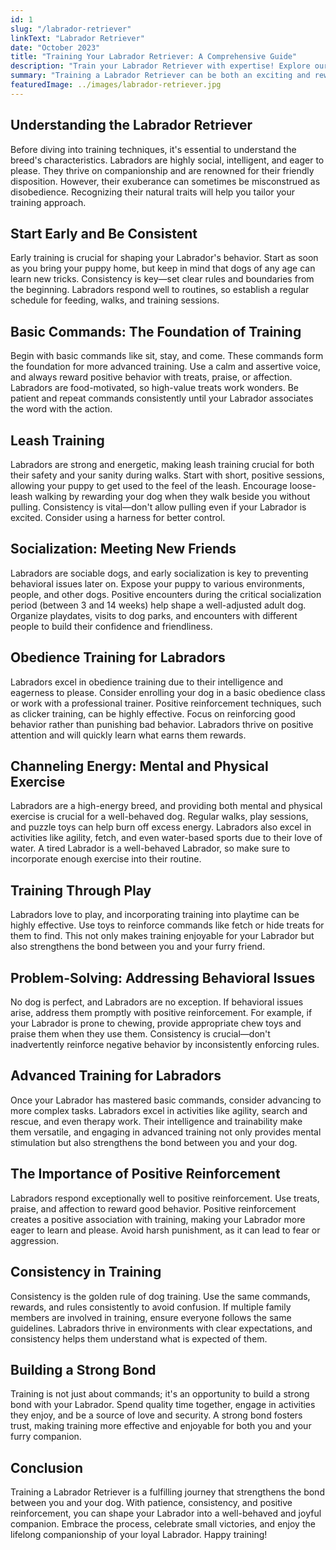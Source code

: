 ```yaml
---
id: 1
slug: "/labrador-retriever"
linkText: "Labrador Retriever"
date: "October 2023"
title: "Training Your Labrador Retriever: A Comprehensive Guide"
description: "Train your Labrador Retriever with expertise! Explore our comprehensive guide for effective methods and tips. Enhance behavior with positive training techniques."
summary: "Training a Labrador Retriever can be both an exciting and rewarding journey. These lovable dogs are known for their intelligence, friendly nature, and boundless energy. Whether you're a first-time dog owner or a seasoned enthusiast, the key to successful Labrador training lies in patience, consistency, and positive reinforcement."
featuredImage: ../images/labrador-retriever.jpg
---
```


## Understanding the Labrador Retriever

Before diving into training techniques, it's essential to understand the breed's characteristics. Labradors are highly social, intelligent, and eager to please. They thrive on companionship and are renowned for their friendly disposition. However, their exuberance can sometimes be misconstrued as disobedience. Recognizing their natural traits will help you tailor your training approach.

## Start Early and Be Consistent

Early training is crucial for shaping your Labrador's behavior. Start as soon as you bring your puppy home, but keep in mind that dogs of any age can learn new tricks. Consistency is key—set clear rules and boundaries from the beginning. Labradors respond well to routines, so establish a regular schedule for feeding, walks, and training sessions.

## Basic Commands: The Foundation of Training

Begin with basic commands like sit, stay, and come. These commands form the foundation for more advanced training. Use a calm and assertive voice, and always reward positive behavior with treats, praise, or affection. Labradors are food-motivated, so high-value treats work wonders. Be patient and repeat commands consistently until your Labrador associates the word with the action.

## Leash Training

Labradors are strong and energetic, making leash training crucial for both their safety and your sanity during walks. Start with short, positive sessions, allowing your puppy to get used to the feel of the leash. Encourage loose-leash walking by rewarding your dog when they walk beside you without pulling. Consistency is vital—don't allow pulling even if your Labrador is excited. Consider using a harness for better control.

## Socialization: Meeting New Friends

Labradors are sociable dogs, and early socialization is key to preventing behavioral issues later on. Expose your puppy to various environments, people, and other dogs. Positive encounters during the critical socialization period (between 3 and 14 weeks) help shape a well-adjusted adult dog. Organize playdates, visits to dog parks, and encounters with different people to build their confidence and friendliness.

## Obedience Training for Labradors

Labradors excel in obedience training due to their intelligence and eagerness to please. Consider enrolling your dog in a basic obedience class or work with a professional trainer. Positive reinforcement techniques, such as clicker training, can be highly effective. Focus on reinforcing good behavior rather than punishing bad behavior. Labradors thrive on positive attention and will quickly learn what earns them rewards.

## Channeling Energy: Mental and Physical Exercise

Labradors are a high-energy breed, and providing both mental and physical exercise is crucial for a well-behaved dog. Regular walks, play sessions, and puzzle toys can help burn off excess energy. Labradors also excel in activities like agility, fetch, and even water-based sports due to their love of water. A tired Labrador is a well-behaved Labrador, so make sure to incorporate enough exercise into their routine.

## Training Through Play

Labradors love to play, and incorporating training into playtime can be highly effective. Use toys to reinforce commands like fetch or hide treats for them to find. This not only makes training enjoyable for your Labrador but also strengthens the bond between you and your furry friend.

## Problem-Solving: Addressing Behavioral Issues

No dog is perfect, and Labradors are no exception. If behavioral issues arise, address them promptly with positive reinforcement. For example, if your Labrador is prone to chewing, provide appropriate chew toys and praise them when they use them. Consistency is crucial—don't inadvertently reinforce negative behavior by inconsistently enforcing rules.

## Advanced Training for Labradors

Once your Labrador has mastered basic commands, consider advancing to more complex tasks. Labradors excel in activities like agility, search and rescue, and even therapy work. Their intelligence and trainability make them versatile, and engaging in advanced training not only provides mental stimulation but also strengthens the bond between you and your dog.

## The Importance of Positive Reinforcement

Labradors respond exceptionally well to positive reinforcement. Use treats, praise, and affection to reward good behavior. Positive reinforcement creates a positive association with training, making your Labrador more eager to learn and please. Avoid harsh punishment, as it can lead to fear or aggression.

## Consistency in Training

Consistency is the golden rule of dog training. Use the same commands, rewards, and rules consistently to avoid confusion. If multiple family members are involved in training, ensure everyone follows the same guidelines. Labradors thrive in environments with clear expectations, and consistency helps them understand what is expected of them.

## Building a Strong Bond

Training is not just about commands; it's an opportunity to build a strong bond with your Labrador. Spend quality time together, engage in activities they enjoy, and be a source of love and security. A strong bond fosters trust, making training more effective and enjoyable for both you and your furry companion.

## Conclusion

Training a Labrador Retriever is a fulfilling journey that strengthens the bond between you and your dog. With patience, consistency, and positive reinforcement, you can shape your Labrador into a well-behaved and joyful companion. Embrace the process, celebrate small victories, and enjoy the lifelong companionship of your loyal Labrador. Happy training!
